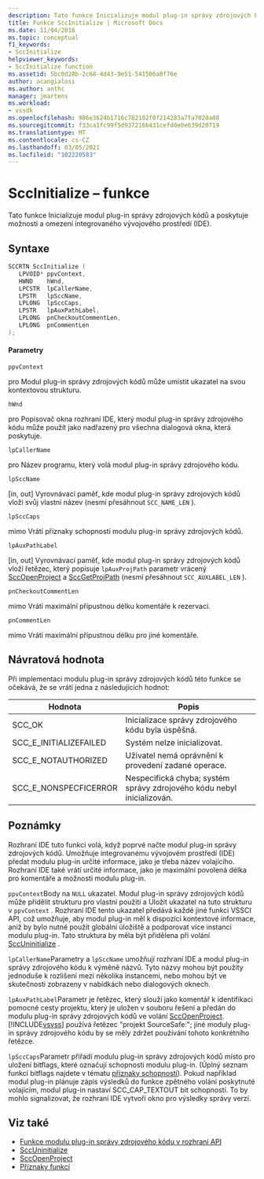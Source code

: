 ```yaml
---
description: Tato funkce Inicializuje modul plug-in správy zdrojových kódů a poskytuje možnosti a omezení integrovaného vývojového prostředí (IDE).
title: Funkce SccInitialize | Microsoft Docs
ms.date: 11/04/2016
ms.topic: conceptual
f1_keywords:
- SccInitialize
helpviewer_keywords:
- SccInitialize function
ms.assetid: 5bc0d28b-2c68-4d43-9e51-541506a8f76e
author: acangialosi
ms.author: anthc
manager: jmartens
ms.workload:
- vssdk
ms.openlocfilehash: 986e3624b1716c782102f0f214283a7fa7020a08
ms.sourcegitcommit: f33ca1fc99f5d9372166431cefd0e0e639d20719
ms.translationtype: MT
ms.contentlocale: cs-CZ
ms.lasthandoff: 03/05/2021
ms.locfileid: "102220583"
---
```

# <a name="sccinitialize-function"></a>SccInitialize – funkce
Tato funkce Inicializuje modul plug-in správy zdrojových kódů a poskytuje možnosti a omezení integrovaného vývojového prostředí (IDE).

## <a name="syntax"></a>Syntaxe

```cpp
SCCRTN SccInitialize (
   LPVOID* ppvContext,
   HWND    hWnd,
   LPCSTR  lpCallerName,
   LPSTR   lpSccName,
   LPLONG  lpSccCaps,
   LPSTR   lpAuxPathLabel,
   LPLONG  pnCheckoutCommentLen,
   LPLONG  pnCommentLen
);
```

#### <a name="parameters"></a>Parametry
 `ppvContext`

pro Modul plug-in správy zdrojových kódů může umístit ukazatel na svou kontextovou strukturu.

 `hWnd`

pro Popisovač okna rozhraní IDE, který modul plug-in správy zdrojového kódu může použít jako nadřazený pro všechna dialogová okna, která poskytuje.

 `lpCallerName`

pro Název programu, který volá modul plug-in správy zdrojového kódu.

 `lpSccName`

[in, out] Vyrovnávací paměť, kde modul plug-in správy zdrojových kódů vloží svůj vlastní název (nesmí přesáhnout `SCC_NAME_LEN` ).

 `lpSccCaps`

mimo Vrátí příznaky schopností modulu plug-in správy zdrojových kódů.

 `lpAuxPathLabel`

[in, out] Vyrovnávací paměť, kde modul plug-in správy zdrojových kódů vloží řetězec, který popisuje `lpAuxProjPath` parametr vrácený [SccOpenProject](../extensibility/sccopenproject-function.md) a [SccGetProjPath](../extensibility/sccgetprojpath-function.md) (nesmí přesáhnout `SCC_AUXLABEL_LEN` ).

 `pnCheckoutCommentLen`

mimo Vrátí maximální přípustnou délku komentáře k rezervaci.

 `pnCommentLen`

mimo Vrátí maximální přípustnou délku pro jiné komentáře.

## <a name="return-value"></a>Návratová hodnota
 Při implementaci modulu plug-in správy zdrojových kódů této funkce se očekává, že se vrátí jedna z následujících hodnot:

|Hodnota|Popis|
|-----------|-----------------|
|SCC_OK|Inicializace správy zdrojového kódu byla úspěšná.|
|SCC_E_INITIALIZEFAILED|Systém nelze inicializovat.|
|SCC_E_NOTAUTHORIZED|Uživatel nemá oprávnění k provedení zadané operace.|
|SCC_E_NONSPECFICERROR|Nespecifická chyba; systém správy zdrojového kódu nebyl inicializován.|

## <a name="remarks"></a>Poznámky
 Rozhraní IDE tuto funkci volá, když poprvé načte modul plug-in správy zdrojových kódů. Umožňuje integrovanému vývojovém prostředí (IDE) předat modulu plug-in určité informace, jako je třeba název volajícího. Rozhraní IDE také vrátí určité informace, jako je maximální povolená délka pro komentáře a možnosti modulu plug-in.

 `ppvContext`Body na `NULL` ukazatel. Modul plug-in správy zdrojových kódů může přidělit strukturu pro vlastní použití a Uložit ukazatel na tuto strukturu v `ppvContext` . Rozhraní IDE tento ukazatel předává každé jiné funkci VSSCI API, což umožňuje, aby modul plug-in měl k dispozici kontextové informace, aniž by bylo nutné použít globální úložiště a podporovat více instancí modulu plug-in. Tato struktura by měla být přidělena při volání [SccUninitialize](../extensibility/sccuninitialize-function.md) .

 `lpCallerName`Parametry a `lpSccName` umožňují rozhraní IDE a modul plug-in správy zdrojového kódu k výměně názvů. Tyto názvy mohou být použity jednoduše k rozlišení mezi několika instancemi, nebo mohou být ve skutečnosti zobrazeny v nabídkách nebo dialogových oknech.

 `lpAuxPathLabel`Parametr je řetězec, který slouží jako komentář k identifikaci pomocné cesty projektu, který je uložen v souboru řešení a předán do modulu plug-in správy zdrojových kódů ve volání [SccOpenProject](../extensibility/sccopenproject-function.md). [!INCLUDE[vsvss](../extensibility/includes/vsvss_md.md)] používá řetězec "projekt SourceSafe:"; jiné moduly plug-in správy zdrojového kódu by se měly zdržet používání tohoto konkrétního řetězce.

 `lpSccCaps`Parametr přiřadí modulu plug-in správy zdrojových kódů místo pro uložení bitflags, které označují schopnosti modulu plug-in. (Úplný seznam funkcí bitflags najdete v tématu [příznaky schopností](../extensibility/capability-flags.md)). Pokud například modul plug-in plánuje zápis výsledků do funkce zpětného volání poskytnuté volajícím, modul plug-in nastaví SCC_CAP_TEXTOUT bit schopností. To by mohlo signalizovat, že rozhraní IDE vytvoří okno pro výsledky správy verzí.

## <a name="see-also"></a>Viz také
- [Funkce modulu plug-in správy zdrojového kódu v rozhraní API](../extensibility/source-control-plug-in-api-functions.md)
- [SccUninitialize](../extensibility/sccuninitialize-function.md)
- [SccOpenProject](../extensibility/sccopenproject-function.md)
- [Příznaky funkcí](../extensibility/capability-flags.md)
